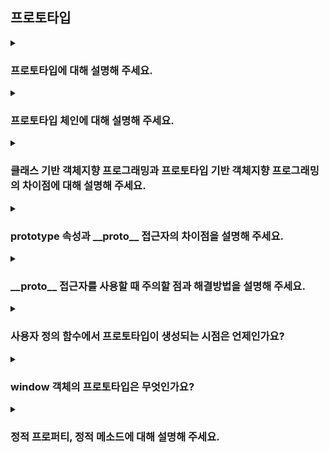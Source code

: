 ## 프로토타입

<details>
  <summary><h3>프로토타입에 대해 설명해 주세요.</h3></summary>
  <p>프로토타입 객체는 새로운 객체가 생성되기 위한 원형이 되는 객체입니다. 인스턴스의 프로토타입은 변경될 수 있으며 이를 통해 생성자 함수의 프로토타입이 변경되는 것은 아닙니다.</p>
</details>

<details>
  <summary><h3>프로토타입 체인에 대해 설명해 주세요.</h3></summary>
</details>

<details>
  <summary><h3>클래스 기반 객체지향 프로그래밍과 프로토타입 기반 객체지향 프로그래밍의 차이점에 대해 설명해 주세요.</h3></summary>
</details>

<details>
  <summary><h3>prototype 속성과 __proto__ 접근자의 차이점을 설명해 주세요.</h3></summary>
</details>

<details>
  <summary><h3>__proto__ 접근자를 사용할 때 주의할 점과 해결방법을 설명해 주세요.</h3></summary>
</details>

<details>
  <summary><h3>사용자 정의 함수에서 프로토타입이 생성되는 시점은 언제인가요?</h3></summary>
</details>

<details>
  <summary><h3>window 객체의 프로토타입은 무엇인가요?</h3></summary>
  <p>Object 입니다. JS의 대부분은 Object로 이루어져 있으며 Object의 프로토타입은 null 입니다.</p>
</details>


<details>
  <summary><h3>정적 프로퍼티, 정적 메소드에 대해 설명해 주세요.</h3></summary>
  <p>정적 프로퍼티 및 정적 메소드는 생성자 함수가 소유하고 있습니다. 이 정적프로퍼티 및 메서드는 인스턴스를 생성하지 않아도 호출할 수 있으며, 프로토타입 프로퍼티 및 프로토타입 메서드와 다르게 인스턴스가 호출할 수는 없습니다.</p>
</details>
